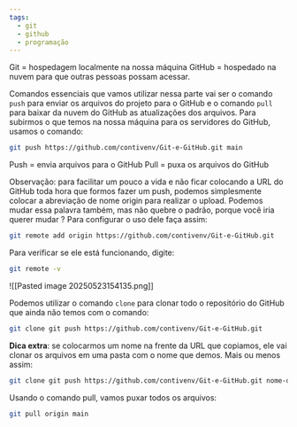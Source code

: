 ```yaml
---
tags:
  - git
  - github
  - programação
---
```

Git = hospedagem localmente na nossa máquina
GitHub = hospedado na nuvem para que outras pessoas possam acessar.

Comandos essenciais que vamos utilizar nessa parte vai ser o comando `push` para enviar os arquivos do projeto para o GitHub e o comando `pull` para baixar da nuvem do GitHub as atualizações dos arquivos. Para subirmos o que temos na nossa máquina para os servidores do GitHub, usamos o comando:

```bash
git push https://github.com/contivenv/Git-e-GitHub.git main
```

Push = envia arquivos para o GitHub
Pull = puxa os arquivos do GitHub

Observação: para facilitar um pouco a vida e não ficar colocando a URL do GitHub toda hora que formos fazer um push, podemos simplesmente colocar a abreviação de nome origin para realizar o upload. Podemos mudar essa palavra também, mas não quebre o padrão, porque você iria querer mudar ? Para configurar o uso dele faça assim:

```bash
git remote add origin https://github.com/contivenv/Git-e-GitHub.git
```

Para verificar se ele está funcionando, digite:


```bash
git remote -v
```

![[Pasted image 20250523154135.png]]

Podemos utilizar o comando `clone` para clonar todo o repositório do GitHub que ainda não temos com o comando:

```bash
git clone git push https://github.com/contivenv/Git-e-GitHub.git
```

**Dica extra**: se colocarmos um nome na frente da URL que copiamos, ele vai clonar os arquivos em uma pasta com o nome que demos. Mais ou menos assim:


```bash
git clone git push https://github.com/contivenv/Git-e-GitHub.git nome-de-teste
```

Usando o comando pull, vamos puxar todos os arquivos:

```bash
git pull origin main
```